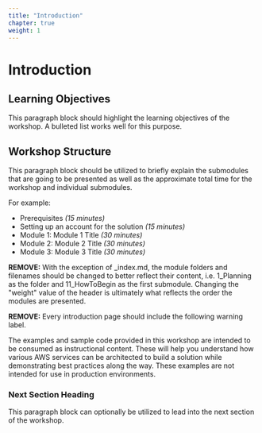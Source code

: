 ```yaml
---
title: "Introduction"
chapter: true
weight: 1
---
```


# Introduction

## Learning Objectives <!-- MODIFY THIS SUBHEADING -->

This paragraph block should highlight the learning objectives of the workshop. A bulleted list works well for this purpose.

## Workshop Structure <!-- MODIFY THIS SUBHEADING -->
This paragraph block should be utilized to briefly explain the submodules that are going to be presented as well as the approximate total time for the workshop and individual submodules. 


For example:


*  Prerequisites *(15 minutes)* 
*  Setting up an account for the solution *(15 minutes)* 
*  Module 1: Module 1 Title *(30 minutes)* 
*  Module 2: Module 2 Title *(30 minutes)* 
*  Module 3: Module 3 Title *(30 minutes)* 


**REMOVE:** With the exception of _index.md, the module folders and filenames should be changed to better reflect their content, i.e. 1_Planning as the folder and 11_HowToBegin as the first submodule. Changing the "weight" value of the header is ultimately what reflects the order the modules are presented.



**REMOVE:** Every introduction page should include the following warning label.


The examples and sample code provided in this workshop are intended to be consumed as instructional content. These will help you understand how various AWS services can be architected to build a solution while demonstrating best practices along the way. These examples are not intended for use in production environments.


### Next Section Heading <!-- MODIFY THIS HEADING -->
This paragraph block can optionally be utilized to lead into the next section of the workshop.